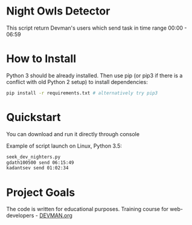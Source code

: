# Night Owls Detector

This script return Devman's users which send task in time range 00:00 - 06:59

# How to Install

Python 3 should be already installed. Then use pip (or pip3 if there is a conflict with old Python 2 setup) to install dependencies:

```bash
pip install -r requirements.txt # alternatively try pip3
```

# Quickstart

You can download and run it directly through console

Example of script launch on Linux, Python 3.5:

```bash
seek_dev_nighters.py
gdath100500 send 06:15:49
kadantsev send 01:02:34
```

# Project Goals

The code is written for educational purposes. Training course for web-developers - [DEVMAN.org](https://devman.org)
